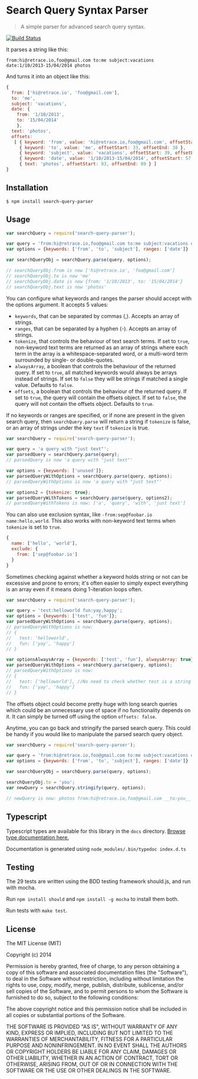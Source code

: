 # Search Query Syntax Parser

> A simple parser for advanced search query syntax.

[![Build Status](https://travis-ci.org/nepsilon/search-query-parser.svg?branch=master)](https://travis-ci.org/nepsilon/search-query-parser)

It parses a string like this:
```
from:hi@retrace.io,foo@gmail.com to:me subject:vacations date:1/10/2013-15/04/2014 photos
```

And turns it into an object like this:

```javascript
{
  from: ['hi@retrace.io', 'foo@gmail.com'],
  to: 'me',
  subject: 'vacations',
  date: {
    from: '1/10/2013',
    to: '15/04/2014'
    },
  text: 'photos',
  offsets: 
   [ { keyword: 'from', value: 'hi@retrace.io,foo@gmail.com', offsetStart: 0, offsetEnd: 32 },
     { keyword: 'to', value: 'me', offsetStart: 33, offsetEnd: 38 },
     { keyword: 'subject', value: 'vacations', offsetStart: 39, offsetEnd: 56 },
     { keyword: 'date', value: '1/10/2013-15/04/2014', offsetStart: 57, offsetEnd: 82 },
     { text: 'photos', offsetStart: 83, offsetEnd: 89 } ]
}
```

## Installation

```shell
$ npm install search-query-parser
```

## Usage

```javascript
var searchQuery = require('search-query-parser');

var query = 'from:hi@retrace.io,foo@gmail.com to:me subject:vacations date:1/10/2013-15/04/2014 photos';
var options = {keywords: ['from', 'to', 'subject'], ranges: ['date']}

var searchQueryObj = searchQuery.parse(query, options);

// searchQueryObj.from is now ['hi@retrace.io', 'foo@gmail.com']
// searchQueryObj.to is now 'me'
// searchQueryObj.date is now {from: '1/10/2013', to: '15/04/2014'}
// searchQueryObj.text is now 'photos'
```

You can configure what keywords and ranges the parser should accept with the options argument.
It accepts 5 values:
* `keywords`, that can be separated by commas (,). Accepts an array of strings.
* `ranges`, that can be separated by a hyphen (-). Accepts an array of strings.
* `tokenize`, that controls the behaviour of text search terms. If set to `true`, non-keyword text terms are returned as an array of strings where each term in the array is a whitespace-separated word, or a multi-word term surrounded by single- or double-quotes.
* `alwaysArray`, a boolean that controls the behaviour of the returned query. If set to `true`, all matched keywords would always be arrays instead of strings. If set to `false` they will be strings if matched a single value. Defaults to `false`.
* `offsets`, a boolean that controls the behaviour of the returned query. If set to `true`, the query will contain the offsets object. If set to `false`, the query will not contain the offsets object. Defaults to `true`.

If no keywords or ranges are specified, or if none are present in the given search query, then `searchQuery.parse` will return a string if `tokenize` is false, or an array of strings under the key `text` if `tokenize` is true.

```javascript
var searchQuery = require('search-query-parser');

var query = 'a query with "just text"';
var parsedQuery = searchQuery.parse(query);
// parsedQuery is now 'a query with "just text"'

var options = {keywords: ['unused']};
var parsedQueryWithOptions = searchQuery.parse(query, options);
// parsedQueryWithOptions is now 'a query with "just text"'

var options2 = {tokenize: true};
var parsedQueryWithTokens = searchQuery.parse(query, options2);
// parsedQueryWithTokens is now: ['a', 'query', 'with', 'just text']
```

You can also use exclusion syntax, like `-from:sep@foobar.io name:hello,world`. This also works with non-keyword text terms when `tokenize` is set to `true`. 

```javascript
{
  name: ['hello', 'world'],
  exclude: {
    from: ['sep@foobar.io']
  }
}
```

Sometimes checking against whether a keyword holds string or not can be excessive and prone to errors; it's often easier to simply expect everything is an array even if it means doing 1-iteration loops often.

```javascript
var searchQuery = require('search-query-parser');

var query = 'test:helloworld fun:yay,happy';
var options = {keywords: ['test', 'fun']};
var parsedQueryWithOptions = searchQuery.parse(query, options);
// parsedQueryWithOptions is now:
// {
//   test: 'helloworld',
//   fun: ['yay', 'happy']
// }

var optionsAlwaysArray = {keywords: ['test', 'fun'], alwaysArray: true};
var parsedQueryWithOptions = searchQuery.parse(query, options);
// parsedQueryWithOptions is now:
// {
//   test: ['helloworld'], //No need to check whether test is a string or not!
//   fun: ['yay', 'happy']
// }
```

The offsets object could become pretty huge with long search queries which could be an unnecessary use of space if no functionality depends on it. It can simply be turned off using the option `offsets: false`.

Anytime, you can go back and stringify the parsed search query. This could be handy if you would like to manipulate the parsed search query object.

```javascript
var searchQuery = require('search-query-parser');

var query = 'from:hi@retrace.io,foo@gmail.com to:me subject:vacations date:1/10/2013-15/04/2014 photos';
var options = {keywords: ['from', 'to', 'subject'], ranges: ['date']}

var searchQueryObj = searchQuery.parse(query, options);

searchQueryObj.to = 'you';
var newQuery = searchQuery.stringify(query, options);

// newQuery is now: photos from:hi@retrace.io,foo@gmail.com __to:you__ subject:vacations date:1/10/2013-15/04/2014
```

## Typescript

Typescript types are available for this library in the `docs` directory.
[Browse type documentation here.](docs/README.md)

Documentation is generated using `node_modules/.bin/typedoc index.d.ts`

## Testing

The 29 tests are written using the BDD testing framework should.js, and run with mocha.

Run `npm install should` and `npm install -g mocha` to install them both.

Run tests with `make test`.

## License

The MIT License (MIT)

Copyright (c) 2014

Permission is hereby granted, free of charge, to any person obtaining a copy
of this software and associated documentation files (the "Software"), to deal
in the Software without restriction, including without limitation the rights
to use, copy, modify, merge, publish, distribute, sublicense, and/or sell
copies of the Software, and to permit persons to whom the Software is
furnished to do so, subject to the following conditions:

The above copyright notice and this permission notice shall be included in all
copies or substantial portions of the Software.

THE SOFTWARE IS PROVIDED "AS IS", WITHOUT WARRANTY OF ANY KIND, EXPRESS OR
IMPLIED, INCLUDING BUT NOT LIMITED TO THE WARRANTIES OF MERCHANTABILITY,
FITNESS FOR A PARTICULAR PURPOSE AND NONINFRINGEMENT. IN NO EVENT SHALL THE
AUTHORS OR COPYRIGHT HOLDERS BE LIABLE FOR ANY CLAIM, DAMAGES OR OTHER
LIABILITY, WHETHER IN AN ACTION OF CONTRACT, TORT OR OTHERWISE, ARISING FROM,
OUT OF OR IN CONNECTION WITH THE SOFTWARE OR THE USE OR OTHER DEALINGS IN THE
SOFTWARE.
